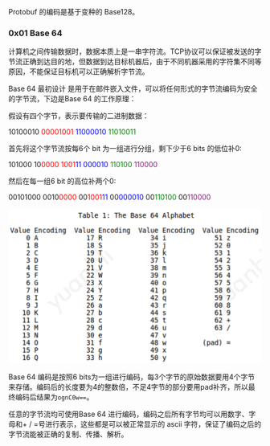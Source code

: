Protobuf 的编码是基于变种的 Base128。

### 0x01 Base 64

计算机之间传输数据时，数据本质上是一串字符流。TCP协议可以保证被发送的字节流正确到达目的地，但数据到达目标机器后，由于不同机器采用的字符集不同等原因，不能保证目标机可以正确解析字节流。

Base 64 最初设计 是用于在邮件嵌入文件，可以将任何形式的字节流编码为安全的字节流，下边是Base 64 的工作原理：

假设有四个字节，表示要传输的二进制数据：

10100010     <font color=red>00001001</font>    <font color=Blue>11000010</font>    <font color=green>11010011</font> 

首先将这个字节流按每6个 bit 为一组进行分组，剩下少于6 bits 的低位补0:

101000     10<font color=red>0000</font>    <font color=red>1001</font><font color=Blue>11</font>   <font color=Blue>000010</font>  <font color=green>110100</font>  <font color=#871F78>110000</font>

然后在每一组6 bit 的高位补两个0:

00101000     0010<font color=red>0000</font>    00<font color=red>1001</font><font color=Blue>11</font>   00<font color=Blue>000010</font>  00<font color=green>110100</font>  00<font color=#871F78>110000</font>

<img src="./pic/protobuf-1.png" alt="1-1MySQL服务器逻辑架构图" style="zoom: 67%;" />

Base 64 编码是按照6 bits为一组进行编码，每3个字节的原始数据要用4个字节来存储。编码后的长度要为4的整数倍，不足4字节的部分要用pad补齐，所以最终编码后结果为`ognC0w==`。

任意的字节流均可使用Base 64 进行编码，编码之后所有字节均可以用数字、字母和+ / =号进行表示，这些都是可以被正常显示的 ascii 字符，保证了编码之后的字节流能被正确的复制、传播、解析。





































